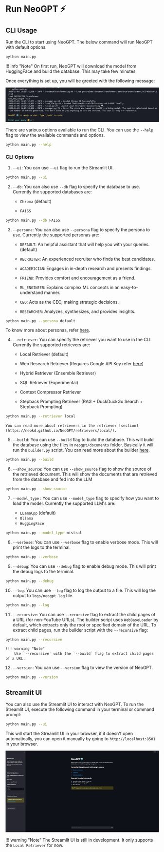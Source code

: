 

# __Run NeoGPT__ ⚡️


## CLI Usage
Run the CLI to start using NeoGPT. The below command will run NeoGPT with default options.

```bash title="Terminal"
python main.py
```

!!! info "Note"
    On first run, NeoGPT will download the model from HuggingFace and build the database. This may take few minutes.

Once everything is set up, you will be greeted with the following message:

![NeoGPT CLI](asset/cli.png)



There are various options available to run the CLI. You can use the `--help` flag to view the available commands and options.

```bash title="Terminal"
python main.py --help
```

### CLI Options

1. `--ui`: You can use `--ui` flag to run the Streamlit UI.
```bash title="Terminal"
python main.py --ui
```

2. `--db`: You can also use `--db` flag to specify the database to use. Currently the supported databases are:
    - `Chroma` (default)

    - `FAISS`
```bash title="Terminal"
python main.py --db FAISS
```

3. `--persona`: You can also use `--persona` flag to specify the persona to use. Currently the supported personas are:

    - `DEFAULT`: An helpful assistant that will help you with your queries. (default)

    - `RECRUITER`: An experienced recruiter who finds the best candidates.

    - `ACADEMICIAN`: Engages in in-depth research and presents findings.

    - `FRIEND`: Provides comfort and encouragement as a friend.

    - `ML_ENGINEER`: Explains complex ML concepts in an easy-to-understand manner.

    - `CEO`: Acts as the CEO, making strategic decisions.

    - `RESEARCHER`: Analyzes, synthesizes, and provides insights.
```bash title="Terminal"
python main.py --persona default
```

To know more about personas, refer [here](https://neokd.github.io/NeoGPT/persona/persona/).


4. `--retriever`: You can specify the retriever you want to use in the CLI. Currently the supported retrievers are:
    - Local Retriever (default)

    - Web Research Retriever (Requires Google API Key refer [here](https://neokd.github.io/NeoGPT/advance/search/))

    - Hybrid Retriever (Ensemble Retriever)

    - SQL Retriever (Experimental)

    - Context Compressor Retriever

    - Stepback Prompting Retriever (RAG + DuckDuckGo Search + Stepback Prompting)
```bash title="Terminal"
python main.py --retriever local
```

    You can read more about retrievers in the retriever [section](https://neokd.github.io/NeoGPT/retrievers/local/).


5. `--build`: You can use `--build` flag to build the database. This will build the database using the files in `neogpt/documents` folder.
    Basically it will run the `builder.py` script. You can read more about the builder [here](https://neokd.github.io/NeoGPT/builder/).
```bash title="Terminal"
python main.py --build
```

6. `--show_source`: You can use `--show_source` flag to show the source of the retrieved document. This will show the documents that are retrieved from the database and fed into the LLM
```bash title="Terminal"
python main.py --show_source
```

7. `--model_type` : You can use `--model_type` flag to specify how you want to load the model. Currently the supported LLM's are:

    - `LLamaCpp` (default)
    - `Ollama`
    - `HuggingFace`
```bash title="Terminal"
python main.py --model_type mistral
```

8. `--verbose`: You can use `--verbose` flag to enable verbose mode. This will print the logs to the terminal.
```bash title="Terminal"
python main.py --verbose
```

9. `--debug`: You can use `--debug` flag to enable debug mode. This will print the debug logs to the terminal.
```bash title="Terminal"
python main.py --debug
```

10. `--log`: You can use `--log` flag to log the output to a file. This will log the output to `logs/neogpt.log` file.
```bash title="Terminal"
python main.py --log
```

11. `--recursive`: You can use `--recursive` flag to extract the child pages of a URL (for non-YouTube URLs). The builder script uses `WebBaseLoader` by default, which extracts only the root or specified domain of the URL. To extract child pages, run the builder script with the `--recursive` flag:
```bash title="Terminal"
python main.py --recursive
```

    !!! warning "Note"
        Use `--recursive` with the `--build` flag to extract child pages of a URL.


12. `--version`: You can use `--version` flag to view the version of NeoGPT.
```bash title="Terminal"
python main.py --version
```

## Streamlit UI

You can also use the Streamlit UI to interact with NeoGPT. To run the Streamlit UI, execute the following command in your terminal or command prompt:

```bash title="Terminal"
python main.py --ui
```

This will start the Streamlit UI in your browser, if it doesn't open automatically, you can open it manually by going to `http://localhost:8501` in your browser.

![Streamlit UI NeoGPT](./asset/ui.png)


!!! warning "Note"
    The Streamlit UI is still in development. It only supports the `Local Retriever` for now.
